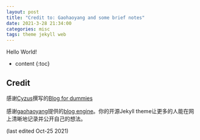 ```yaml
---
layout: post
title: "Credit to: Gaohaoyang and some brief notes"
date: 2021-3-28 21:34:00
categories: misc
tags: theme jekyll web
---
```


Hello World!

* content
{:toc}

## Credit

感谢[Cyzus](https://github.com/cyzus)撰写的[Blog for dummies](https://cyzus.github.io/2015/06/21/github-build-blog/)

感谢[gaohaoyang](https://github.com/Gaohaoyang)提供的[blog engine](https://github.com/Gaohaoyang/gaohaoyang.github.io)。你的开源Jekyll theme让更多的人能在网上清晰地记录并公开自己的想法。



(last edited Oct-25 2021)